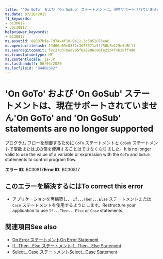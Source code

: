 ```yaml
---
title: "'On GoTo' および 'On GoSub' ステートメントは、現在サポートされていません"
ms.date: 07/20/2015
f1_keywords:
- bc30817
- vbc30817
helpviewer_keywords:
- BC30817
ms.assetid: 89087bfa-7d74-4f18-9a12-2c5852076ea0
ms.openlocfilehash: 19d00e69e8332c3d73671a5f750b8b129e5d8f11
ms.sourcegitcommit: f8c270376ed905f6a8896ce0fe25b4f4b38ff498
ms.translationtype: MT
ms.contentlocale: ja-JP
ms.lasthandoff: 06/04/2020
ms.locfileid: "84408342"
---
```

# <a name="on-goto-and-on-gosub-statements-are-no-longer-supported"></a><span data-ttu-id="a4031-102">'On GoTo' および 'On GoSub' ステートメントは、現在サポートされていません</span><span class="sxs-lookup"><span data-stu-id="a4031-102">'On GoTo' and 'On GoSub' statements are no longer supported</span></span>
<span data-ttu-id="a4031-103">プログラム フローを制御するために `GoTo` ステートメントと `GoSub` ステートメントで変数または式の値を使用することはできなくなりました。</span><span class="sxs-lookup"><span data-stu-id="a4031-103">It is no longer valid to use the value of a variable or expression with the `GoTo` and `GoSub` statements to control program flow.</span></span>  
  
 <span data-ttu-id="a4031-104">**エラー ID:** BC30817</span><span class="sxs-lookup"><span data-stu-id="a4031-104">**Error ID:** BC30817</span></span>  
  
## <a name="to-correct-this-error"></a><span data-ttu-id="a4031-105">このエラーを解決するには</span><span class="sxs-lookup"><span data-stu-id="a4031-105">To correct this error</span></span>  
  
- <span data-ttu-id="a4031-106">アプリケーションを再構築し、 `If...Then...Else` ステートメントまたは `Case` ステートメントを使用するようにします。</span><span class="sxs-lookup"><span data-stu-id="a4031-106">Restructure your application to use `If...Then...Else` or `Case` statements.</span></span>  
  
## <a name="see-also"></a><span data-ttu-id="a4031-107">関連項目</span><span class="sxs-lookup"><span data-stu-id="a4031-107">See also</span></span>

- [<span data-ttu-id="a4031-108">On Error ステートメント</span><span class="sxs-lookup"><span data-stu-id="a4031-108">On Error Statement</span></span>](../language-reference/statements/on-error-statement.md)
- [<span data-ttu-id="a4031-109">If...Then...Else ステートメント</span><span class="sxs-lookup"><span data-stu-id="a4031-109">If...Then...Else Statement</span></span>](../language-reference/statements/if-then-else-statement.md)
- [<span data-ttu-id="a4031-110">Select...Case ステートメント</span><span class="sxs-lookup"><span data-stu-id="a4031-110">Select...Case Statement</span></span>](../language-reference/statements/select-case-statement.md)
